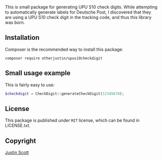 This is small package for generating UPU S10 check digits. While attempting to automatically generate labels for Deutsche Post, I discovered that they are using a UPU S10 check digit in the tracking code, and thus this library was born.

## Installation
Composer is the recommended way to install this package:

```
composer require otherjustin/upus10checkdigit
```

## Small usage example

This is fairly easy to use:

```php
$checkdigit = CheckDigit::generateCheckDigit(12345678);
```

## License
This package is published under `MIT` license, which can be found in LICENSE.txt. 

## Copyright
[Justin Scott](http://www.justinscott.net)
